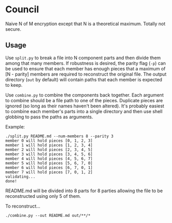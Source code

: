 # Council

Naive N of M encryption except that N is a theoretical maximum. Totally not secure.

## Usage

Use `split.py` to break a file into N component parts and then divide them among that many members. If robustness is desired, the parity flag (`-p`) can be used to ensure that each member has enough pieces that a maximum of [N - parity] members are required to reconstruct the original file. The output directory (`out` by default) will contain paths that each member is expected to keep.

Use `combine.py` to combine the components back together. Each argument to combine should be a file path to one of the pieces. Duplicate pieces are ignored (so long as their names haven't been altered). It's probably easiest to combine each member's parts into a single directory and then use shell globbing to pass the paths as arguments.

Example:
```
./split.py README.md --num-members 8 --parity 3
member 0 will hold pieces [0, 1, 2, 3]
member 1 will hold pieces [1, 2, 3, 4]
member 2 will hold pieces [2, 3, 4, 5]
member 3 will hold pieces [3, 4, 5, 6]
member 4 will hold pieces [4, 5, 6, 7]
member 5 will hold pieces [5, 6, 7, 0]
member 6 will hold pieces [6, 7, 0, 1]
member 7 will hold pieces [7, 0, 1, 2]
validating...
done!
```

README.md will be divided into 8 parts for 8 parties allowing the file to be reconstructed using only 5 of them.

To reconstruct...

```
./combine.py --out README.md out/**/*
```
